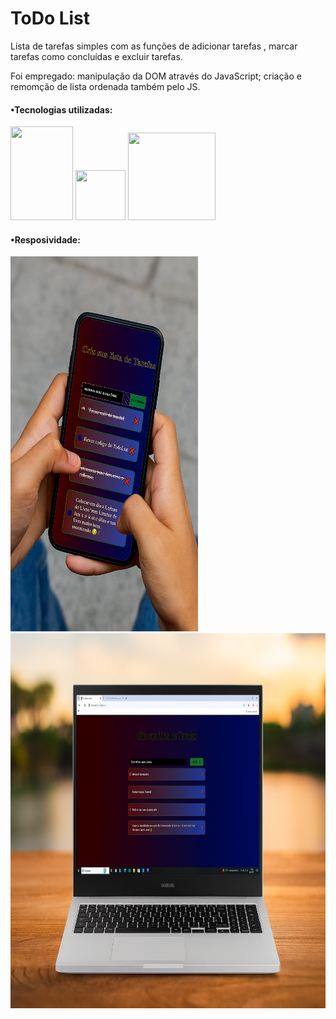 <h1>ToDo List</h1>
<p>Lista de tarefas simples com as funções de adicionar tarefas , marcar tarefas como concluídas e excluir tarefas.</p>
<p>Foi empregado: manipulação da DOM através do JavaScript; criação e remomção de lista ordenada também pelo JS.</p>
<h4><b>•Tecnologias utilizadas:</b></h4>
<img src="https://img.shields.io/badge/HTML5-E34F26?style=flat&logo=html5&logoColor=white" height="150px" width="100px" />
<img src="https://img.shields.io/badge/CSS3-1572B6?style=for-the-badge&logo=css3&logoColor=white" height="80px" width="80px"/>
<img src="https://img.shields.io/badge/JavaScript-F7DF1E?style=flat&logo=javascript&logoColor=black" height="140px" width="140px"/>
<h4><b>•Resposividade:</b></h4>
<img src="https://github.com/jeovane97/To-Do-List/blob/master/assets/Celular%20ToDo%20List.png?raw=true" height="600px" width="300px" />
 <img src="https://github.com/jeovane97/To-Do-List/blob/master/assets/Descktop%20ToDo%20List.png?raw=true" height="600px" width="1000px"/>

